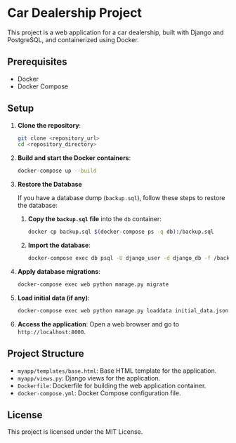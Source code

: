 # Car Dealership Project

This project is a web application for a car dealership, built with Django and PostgreSQL, and containerized using Docker.

## Prerequisites

- Docker
- Docker Compose

## Setup

1. **Clone the repository**:
    ```sh
    git clone <repository_url>
    cd <repository_directory>
    ```

2. **Build and start the Docker containers**:
    ```sh
    docker-compose up --build
    ```

3. **Restore the Database**

    If you have a database dump (`backup.sql`), follow these steps to restore the database:

    1. **Copy the `backup.sql` file** into the `db` container:
        ```sh
        docker cp backup.sql $(docker-compose ps -q db):/backup.sql
        ```

    2. **Import the database**:
        ```sh
        docker-compose exec db psql -U django_user -d django_db -f /backup.sql
        ```

4. **Apply database migrations**:
    ```sh
    docker-compose exec web python manage.py migrate
    ```

5. **Load initial data (if any)**:
    ```sh
    docker-compose exec web python manage.py loaddata initial_data.json
    ```

6. **Access the application**:
    Open a web browser and go to `http://localhost:8000`.

## Project Structure

- `myapp/templates/base.html`: Base HTML template for the application.
- `myapp/views.py`: Django views for the application.
- `Dockerfile`: Dockerfile for building the web application container.
- `docker-compose.yml`: Docker Compose configuration file.

## License

This project is licensed under the MIT License.
